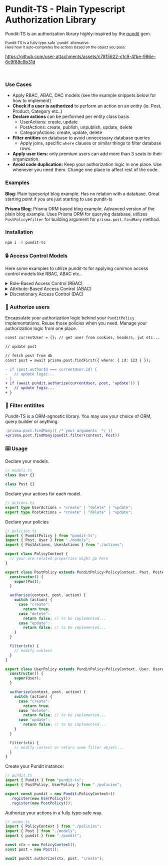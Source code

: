 # Pundit-TS - Plain Typescript Authorization Library

Pundit-TS is an authorization library highly-inspired by the [pundit](https://github.com/varvet/pundit) gem.

<small>
  Pundit-TS is a fully type-safe `pundit` alternative.<br/>
  Here how it auto-completes the actions based on the object you pass:
</small>

https://github.com/user-attachments/assets/c7815622-c1c9-4fbe-986e-6c9f88c8b31d

<br/>

### Use Cases

- Apply RBAC, ABAC, DAC models (see the example snippets below for how to implement)
- **Check if a user is authorized** to perform an action on an entity (ie. Post, Product, Category etc..)
- **Declare actions** can be performed per entity class basis
  - UserActions: create, update
  - PostActions: create, publish, unpublish, update, delete
  - CategoryActions: create, update, delete
- **Filter entities** on database to avoid unnecessary database queries
  - Apply joins, specific `where` clauses or similar things to filter database rows.
- **Apply user tiers:** only premium users can add more than 3 seats to their organization.
- **Avoid code duplication:** Keep your authorization logic in one place. Use whenever you need them. Change one place to affect rest of the code.

### Examples

**Blog**: Plain typescript blog example. Has no relation with a database. Great starting point if you are just starting to use pundit-ts

**Prisma Blog**: Prisma ORM based blog example. Advanced version of the plain blog example. Uses Prisma ORM for querying database, utilizes `PostPolicy#filter` for building argument for `prisma.post.findMany` method.

### Installation

```sh
npm i -S pundit-ts
```

### 🔒 Access Control Models

Here some examples to utilize pundit-ts for applying common access control models like RBAC, ABAC etc..

<details>
<summary>Role-Based Access Control (RBAC)</summary>

```ts
class Policy {
  authorize(ctx, object, action) {
    const isAuthenticated = ctx.actor !== null;
    const role = ctx.actor?.role;
    const isAdmin = role === "admin";
    const isEditor = role === "editor";

    switch (action) {
      case "create":
        return isAdmin || isEditor;
      case "delete":
        return isAdmin;
      case "view":
        return true; // everyone, including anonymous users can view everything
      default:
        return false; // disallow every other action
    }
  }
}
```

</details>

<details>
<summary>Attribute-Based Access Control (ABAC)</summary>

```ts
class Policy {
  authorize(ctx, object, action) {
    // non logged-in users cannot perform any action...
    if (ctx.actor === null) {
      throw new UnauthorizedError();
    }

    const role = ctx.actor.role;
    const isAdmin = role === "admin";
    const isEditor = role === "editor";

    switch (action) {
      case "delete": // only admins can delete the record
        return isAdmin;

      // update permissions
      case "update:content":
        return isAdmin || isEditor;
      case "update:title":
        return isAdmin;

      case "view:content":
      case "view:title":
        return true; // everyone can view title and content

      default:
        return false;
    }
  }
}
```

</details>

<details>
<summary>Discretionary Access Control (DAC)</summary>

Great choice for multi-tenant applications (ie. SaaS applications). Here we use `organization` as our tenant.

```ts
class DocumentPolicy {
  authorize(ctx, object, action) {
    if (ctx.actor === null) {
      return false; // 1. anonymous users cannot perform anything
    }

    const isOrganizationOwner = ctx.actor.id === object.organization.owner_id;

    if (isOrganizationOwner) {
      return true; // 2. organization owner can perform any action
    }

    // 3. check if the actor is member of the related organization
    const member = object.organization.members.findById(ctx.actor.id);

    if (!member) {
      return false;
    }

    switch (action) {
      case "create":
        return member.permissions.canCreateDocument;
      case "update":
        return member.permissions.canUpdateDocument;

      // 4. Even combine with the Attribute-Based Access Control (ABAC) model
      case "update:title":
        return member.permissions.canUpdateDocumentTitle;

      default:
        return false;
    }
  }
}
```

</details>

### 🔑 Authorize users

Encapsulate your authorization logic behind your `PunditPolicy` implementations. Reuse those policies when you need. Manage your authorization logic from one place.

```diff
const currentUser = {}; // get user from cookies, headers, jwt etc...

// update post

// fetch post from db
const post = await prisma.post.findFirst({ where: { id: 123 } });

- if (post.authorId === currentUser.id) {
-   // update logic...
- }
+ if (await pundit.authorize(currentUser, post, 'update')) {
+   // update logic...
+ }
```

### 🔎 Filter entitites

Pundit-TS is a ORM-agnostic library. You may use your choice of ORM, query builder or anything.

```diff
-prisma.post.findMany({ /* your arguments  */ })
+prisma.post.findMany(pundit.filter(context, Post))
```

### ⌨️ Usage

Declare your models.

```typescript
// models.ts
class User {}

class Post {}
```

Declare your actions for each model.

```typescript
// actions.ts
export type UserActions = "create" | "delete" | "update";
export type PostActions = "create" | "delete" | "update";
```

Declare your policies

```typescript
// policies.ts
import { PunditPolicy } from "pundit-ts";
import { Post, User } from "./models";
import { PostActions, UserActions } from "./actions";

export class PolicyContext {
  // your orm related properties might go here
}

export class PostPolicy extends PunditPolicy<PolicyContext, Post, PostActions> {
  constructor() {
    super(Post);
  }

  authorize(context, post, action) {
    switch (action) {
      case "create":
        return true;
      case "delete":
        return false; // to be implemented...
      case "update":
        return false; // to be implemented...
    }
  }

  filter(ctx) {
    // modify context
  }
}

export class UserPolicy extends PunditPolicy<PolicyContext, User, UserActions> {
  constructor() {
    super(User);
  }

  authorize(context, post, action) {
    switch (action) {
      case "create":
        return true;
      case "delete":
        return false; // to be implemented...
      case "update":
        return false; // to be implemented...
    }
  }

  filter(ctx) {
    // modify context or return some filter object...
  }
}
```

Create your Pundit instance:

```typescript
// pundit.ts
import { Pundit } from "pundit-ts";
import { PostPolicy, UserPolicy } from "./policies";

export const pundit = new Pundit<PolicyContext>()
  .register(new UserPolicy())
  .register(new PostPolicy());
```

Authorize your actions in a fully type-safe way.

```typescript
// index.ts
import { PolicyContext } from "./policies";
import { Post } from "./models";
import { pundit } from "./pundit";

const ctx = new PolicyContext();
const post = new Post();

await pundit.authorize(ctx, post, "create");
```
